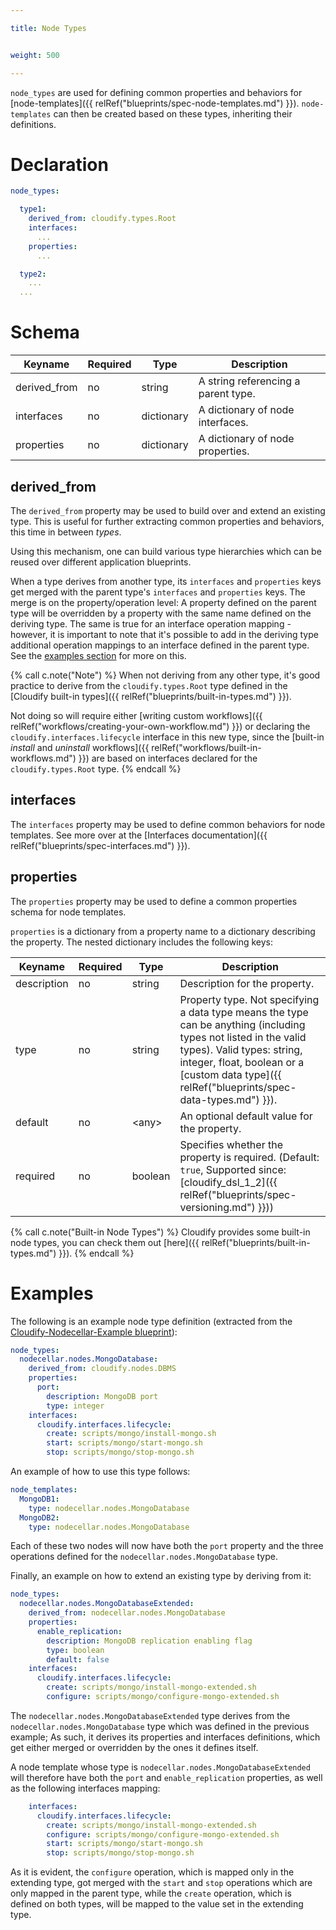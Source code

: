 ```yaml
---

title: Node Types


weight: 500

---
```


`node_types` are used for defining common properties and behaviors for [node-templates]({{ relRef("blueprints/spec-node-templates.md") }}). `node-templates` can then be created based on these types, inheriting their definitions.

# Declaration

```yaml
node_types:

  type1:
    derived_from: cloudify.types.Root
    interfaces:
      ...
    properties:
      ...

  type2:
    ...
  ...
```


# Schema

Keyname     | Required | Type        | Description
----------- | -------- | ----        | -----------
derived_from| no       | string      | A string referencing a parent type.
interfaces  | no       | dictionary  | A dictionary of node interfaces.
properties  | no       | dictionary  | A dictionary of node properties.


## derived_from

The `derived_from` property may be used to build over and extend an existing type. This is useful for further extracting common properties and behaviors, this time in between *types*.

Using this mechanism, one can build various type hierarchies which can be reused over different application blueprints.


When a type derives from another type, its `interfaces` and `properties` keys get merged with the parent type's `interfaces` and `properties` keys. The merge is on the property/operation level: A property defined on the parent type will be overridden by a property with the same name defined on the deriving type. The same is true for an interface operation mapping - however, it is important to note that it's possible to add in the deriving type additional operation mappings to an interface defined in the parent type. See the [examples section](#examples) for more on this.

{% call c.note("Note") %}
When not deriving from any other type, it's good practice to derive from the `cloudify.types.Root` type defined in the [Cloudify built-in types]({{ relRef("blueprints/built-in-types.md") }}).

Not doing so will require either [writing custom workflows]({{ relRef("workflows/creating-your-own-workflow.md") }}) or declaring the `cloudify.interfaces.lifecycle` interface in this new type, since the [built-in *install* and *uninstall* workflows]({{ relRef("workflows/built-in-workflows.md") }}) are based on interfaces declared for the `cloudify.types.Root` type.
{% endcall %}


## interfaces

The `interfaces` property may be used to define common behaviors for node templates. See more over at the [Interfaces documentation]({{ relRef("blueprints/spec-interfaces.md") }}).


## properties

The `properties` property may be used to define a common properties schema for node templates.

`properties` is a dictionary from a property name to a dictionary describing the property. The nested dictionary includes the following keys:

Keyname     | Required | Type        | Description
----------- | -------- | ----        | -----------
description | no       | string      | Description for the property.
type        | no       | string      | Property type. Not specifying a data type means the type can be anything (including types not listed in the valid types). Valid types: string, integer, float, boolean or a [custom data type]({{ relRef("blueprints/spec-data-types.md") }}).
default     | no       | \<any\>     | An optional default value for the property.
required    | no       | boolean     | Specifies whether the property is required. (Default: `true`, Supported since: [cloudify_dsl_1_2]({{ relRef("blueprints/spec-versioning.md") }}))

{% call c.note("Built-in Node Types") %}
Cloudify provides some built-in node types, you can check them out [here]({{ relRef("blueprints/built-in-types.md") }}).
{% endcall %}
# Examples

The following is an example node type definition (extracted from the [Cloudify-Nodecellar-Example blueprint](https://github.com/cloudify-cosmo/cloudify-nodecellar-example)):

```yaml
node_types:
  nodecellar.nodes.MongoDatabase:
    derived_from: cloudify.nodes.DBMS
    properties:
      port:
        description: MongoDB port
        type: integer
    interfaces:
      cloudify.interfaces.lifecycle:
        create: scripts/mongo/install-mongo.sh
        start: scripts/mongo/start-mongo.sh
        stop: scripts/mongo/stop-mongo.sh
```


An example of how to use this type follows:

```yaml
node_templates:
  MongoDB1:
    type: nodecellar.nodes.MongoDatabase
  MongoDB2:
    type: nodecellar.nodes.MongoDatabase
```


Each of these two nodes will now have both the `port` property and the three operations defined for the `nodecellar.nodes.MongoDatabase` type.


Finally, an example on how to extend an existing type by deriving from it:

```yaml
node_types:
  nodecellar.nodes.MongoDatabaseExtended:
    derived_from: nodecellar.nodes.MongoDatabase
    properties:
      enable_replication:
        description: MongoDB replication enabling flag
        type: boolean
        default: false
    interfaces:
      cloudify.interfaces.lifecycle:
        create: scripts/mongo/install-mongo-extended.sh
        configure: scripts/mongo/configure-mongo-extended.sh
```

The `nodecellar.nodes.MongoDatabaseExtended` type derives from the `nodecellar.nodes.MongoDatabase` type which was defined in the previous example; As such, it derives its properties and interfaces definitions, which get either merged or overridden by the ones it defines itself.

A node template whose type is `nodecellar.nodes.MongoDatabaseExtended` will therefore have both the `port` and `enable_replication` properties, as well as the following interfaces mapping:

```yaml
    interfaces:
      cloudify.interfaces.lifecycle:
        create: scripts/mongo/install-mongo-extended.sh
        configure: scripts/mongo/configure-mongo-extended.sh
        start: scripts/mongo/start-mongo.sh
        stop: scripts/mongo/stop-mongo.sh
```

As it is evident, the `configure` operation, which is mapped only in the extending type, got merged with the `start` and `stop` operations which are only mapped in the parent type, while the `create` operation, which is defined on both types, will be mapped to the value set in the extending type.